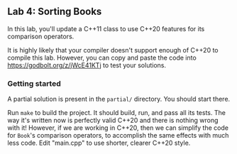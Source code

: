 ## Lab 4: Sorting Books

In this lab, you'll update a C++11 class to use C++20 features
for its comparison operators.

It is highly likely that your compiler doesn't support enough of
C++20 to compile this lab. However, you can copy and paste the code
into https://godbolt.org/z/jWcE41KTj to test your solutions.


### Getting started

A partial solution is present in the `partial/` directory.
You should start there.

Run `make` to build the project. It should build, run, and pass all
its tests. The way it's written now is perfectly valid C++20 and there
is nothing wrong with it! However, if we are working in C++20, then
we can simplify the code for `Book`'s comparison operators, to accomplish
the same effects with much less code. Edit "main.cpp"
to use shorter, clearer C++20 style.
